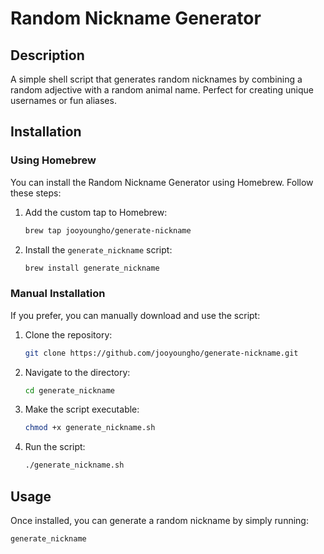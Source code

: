 # Random Nickname Generator

## Description
A simple shell script that generates random nicknames by combining a random adjective with a random animal name. Perfect for creating unique usernames or fun aliases.

## Installation

### Using Homebrew
You can install the Random Nickname Generator using Homebrew. Follow these steps:

1. Add the custom tap to Homebrew:
    ```sh
    brew tap jooyoungho/generate-nickname
    ```

2. Install the `generate_nickname` script:
    ```sh
    brew install generate_nickname
    ```

### Manual Installation
If you prefer, you can manually download and use the script:

1. Clone the repository:
    ```sh
    git clone https://github.com/jooyoungho/generate-nickname.git
    ```

2. Navigate to the directory:
    ```sh
    cd generate_nickname
    ```

3. Make the script executable:
    ```sh
    chmod +x generate_nickname.sh
    ```

4. Run the script:
    ```sh
    ./generate_nickname.sh
    ```

## Usage
Once installed, you can generate a random nickname by simply running:

```sh
generate_nickname